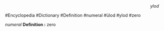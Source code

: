 
<div align="right"><i>ylod</i></div>

#Encyclopedia #Dictionary #Definition #numeral #ülod #ylod #zero

*numeral*
**Definition :** zero